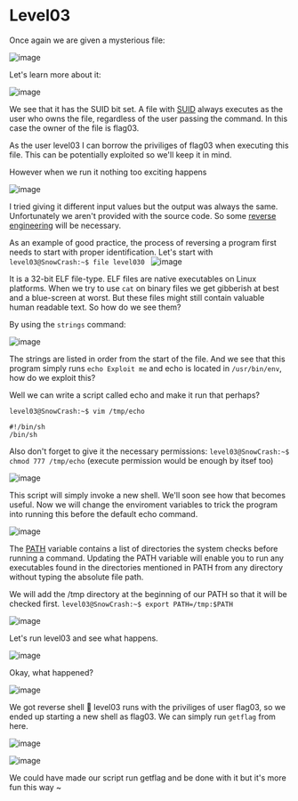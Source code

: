 # Level03
Once again we are given a mysterious file:

![image](https://github.com/user-attachments/assets/21f69c42-1945-4a6b-b2ca-ebd4b3210196)

Let's learn more about it:

![image](https://github.com/user-attachments/assets/18448ea6-339b-4ca5-ae23-835f47bde88d)

We see that it has the SUID bit set. A file with [SUID](https://www.redhat.com/sysadmin/suid-sgid-sticky-bit) always executes as the user who owns the file, regardless of the user passing the command. In this case the owner of the file is flag03.

As the user level03 I can borrow the priviliges of flag03 when executing this file. This can be potentially exploited so we'll keep it in mind.

However when we run it nothing too exciting happens

![image](https://github.com/user-attachments/assets/d950f2fa-c121-4211-a6e5-61d50bf0e5dc)

I tried giving it different input values but the output was always the same. Unfortunately we aren't provided with the source code. So some [reverse engineering](https://www.codementor.io/@packt/reverse-engineering-a-linux-executable-hello-world-rjceryk5d) will be necessary.

As an example of good practice, the process of reversing a program first needs to start with proper identification. Let's start with `level03@SnowCrash:~$ file level030
`
![image](https://github.com/user-attachments/assets/60243797-a254-4474-901a-3fabebef1c88)

It is a 32-bit ELF file-type. ELF files are native executables on Linux platforms. When we try to use `cat` on binary files we get gibberish at best and a blue-screen at worst. But these files might still contain valuable human readable text. So how do we see them?

By using the `strings` command:

![image](https://github.com/user-attachments/assets/ce0aeba4-7c6b-4bdb-b642-2dd44d1d81d2)

The strings are listed in order from the start of the file. And we see that this program simply runs `echo Exploit me` and echo is located in `/usr/bin/env`, how do we exploit this?

Well we can write a script called echo and make it run that perhaps?

`level03@SnowCrash:~$ vim /tmp/echo`

```
#!/bin/sh
/bin/sh
```
Also don't forget to give it the necessary permissions: `level03@SnowCrash:~$ chmod 777 /tmp/echo` (execute permission would be enough by itsef too) 

![image](https://github.com/user-attachments/assets/14369589-b885-4a9c-b9c6-76e0c96f08ea)

This script will simply invoke a new shell. We'll soon see how that becomes useful. 
Now we will change the enviroment variables to trick the program into running this before the default echo command.

![image](https://github.com/user-attachments/assets/a935bf82-f56c-44c0-bd70-0aa192e02823)

The [PATH](https://www.digitalocean.com/community/tutorials/how-to-view-and-update-the-linux-path-environment-variable) variable contains a list of directories the system checks before running a command. Updating the PATH variable will enable you to run any executables found in the directories mentioned in PATH from any directory without typing the absolute file path.

We will add the /tmp directory at the beginning of our PATH so that it will be checked first. `level03@SnowCrash:~$ export PATH=/tmp:$PATH`

![image](https://github.com/user-attachments/assets/dfd2000e-0bfa-40b1-8762-f4e24a6e11d1)

Let's run level03 and see what happens.

![image](https://github.com/user-attachments/assets/2d868c60-db28-4640-93b1-353f72b26876)

Okay, what happened?

![image](https://github.com/user-attachments/assets/3f3436bd-2cb9-46d8-b4d1-b275eb9f864e)

We got reverse shell 🎉 level03 runs with the priviliges of user flag03, so we ended up starting a new shell as flag03.
We can simply run `getflag` from here.

![image](https://github.com/user-attachments/assets/f11312ea-28ea-4183-b56f-171b1bb2de57)

![image](https://github.com/user-attachments/assets/767fd644-da97-4bef-bb30-f5169509080f)

We could have made our script run getflag and be done with it but it's more fun this way ~
